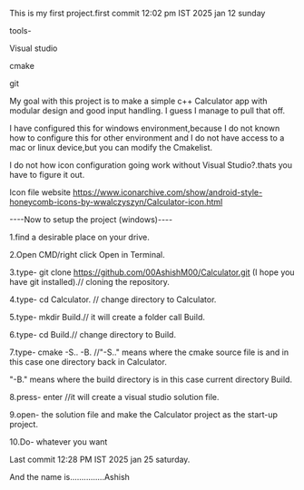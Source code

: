 This is my first project.first commit 12:02 pm IST 2025 jan 12 sunday 

tools-

Visual studio

cmake

git


My goal with this project is to make a simple c++ Calculator app with modular design and good input handling. I guess I manage to pull that off.

I have configured this for windows environment,because I do not known how to configure this for other environment and I do not have access to a mac or linux device,but you can modify the Cmakelist.

I do not how icon configuration going work without Visual Studio?.thats you have to figure it out.

Icon file website https://www.iconarchive.com/show/android-style-honeycomb-icons-by-wwalczyszyn/Calculator-icon.html

----Now to setup the project (windows)----

1.find a desirable place on your drive.

2.Open CMD/right click Open in Terminal.

3.type- git clone https://github.com/00AshishM00/Calculator.git (I hope you have git installed).// cloning the repository. 

4.type- cd Calculator. // change directory to Calculator.

5.type- mkdir Build.// it will create a folder call Build.

6.type- cd Build.// change directory to Build.

7.type- cmake -S.. -B. //"-S.." means where the cmake source file is and in this case one directory back in Calculator.

"-B." means where the build directory is in this case current directory Build.

8.press- enter //it will create a visual studio solution file.

9.open- the solution file and make the Calculator project as the start-up project.

10.Do- whatever you want


Last commit 12:28 PM IST 2025 jan 25 saturday.

And the name is...............Ashish


